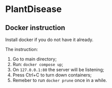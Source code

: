 # PlantDisease

## Docker instruction

Install docker if you do not have it already.

The instruction:

1. Go to main directory;
2. Run: `docker compose up`;
3. On `127.0.0.1:80` the server will be listening;
4. Press Ctrl+C to turn down containers;
5. Remeber to run `docker prune` once in a while.
